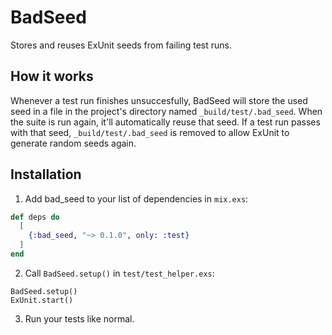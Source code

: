 # BadSeed

Stores and reuses ExUnit seeds from failing test runs.

## How it works

Whenever a test run finishes unsuccesfully, BadSeed will store the used seed in
a file in the project's directory named `_build/test/.bad_seed`. When the suite
is run again, it'll automatically reuse that seed. If a test run passes with
that seed, `_build/test/.bad_seed` is removed to allow ExUnit to generate random
seeds again.

## Installation

1. Add bad_seed to your list of dependencies in `mix.exs`:

  ```elixir
  def deps do
    [
      {:bad_seed, "~> 0.1.0", only: :test}
    ]
  end
  ```

2. Call `BadSeed.setup()` in `test/test_helper.exs`:

  ```
  BadSeed.setup()
  ExUnit.start()
  ```

3. Run your tests like normal.
